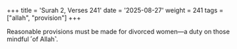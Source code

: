 +++
title = 'Surah 2, Verses 241'
date = '2025-08-27'
weight = 241
tags = ["allah", "provision"]
+++

Reasonable provisions must be made for divorced women—a duty on those mindful ˹of Allah˺.